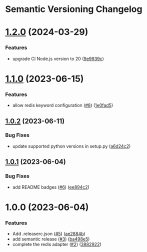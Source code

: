 # Semantic Versioning Changelog

# [1.2.0](https://github.com/officialpycasbin/redis-adapter/compare/v1.1.0...v1.2.0) (2024-03-29)


### Features

* upgrade CI Node.js version to 20 ([9e9939c](https://github.com/officialpycasbin/redis-adapter/commit/9e9939c98d907b586b30e31c2cc7f44c21d38930))

# [1.1.0](https://github.com/officialpycasbin/redis-adapter/compare/v1.0.2...v1.1.0) (2023-06-15)


### Features

* allow redis keyword configuration ([#8](https://github.com/officialpycasbin/redis-adapter/issues/8)) ([1e0fad5](https://github.com/officialpycasbin/redis-adapter/commit/1e0fad5ed09091ee903ac6b8066266bfc38cc792))

## [1.0.2](https://github.com/officialpycasbin/redis-adapter/compare/v1.0.1...v1.0.2) (2023-06-11)


### Bug Fixes

* update supported python versions in setup.py ([a6d24c2](https://github.com/officialpycasbin/redis-adapter/commit/a6d24c2eade97761c12cc85724db06d189f29a63))

## [1.0.1](https://github.com/officialpycasbin/redis-adapter/compare/v1.0.0...v1.0.1) (2023-06-04)


### Bug Fixes

* add README badges ([#6](https://github.com/officialpycasbin/redis-adapter/issues/6)) ([ee894c2](https://github.com/officialpycasbin/redis-adapter/commit/ee894c249acdb943588b0ead8fc4b0aaea3ad4ee))

# 1.0.0 (2023-06-04)


### Features

* Add .releaserc.json ([#5](https://github.com/officialpycasbin/redis-adapter/issues/5)) ([ae2884b](https://github.com/officialpycasbin/redis-adapter/commit/ae2884b97717e3f7121a3a01fc6780ad51f2b9f6))
* add semantic release ([#3](https://github.com/officialpycasbin/redis-adapter/issues/3)) ([ba498e5](https://github.com/officialpycasbin/redis-adapter/commit/ba498e5c520a79d44137ff4ecbbfe1d3ca880b7d))
* complete the redis adapter ([#2](https://github.com/officialpycasbin/redis-adapter/issues/2)) ([3882922](https://github.com/officialpycasbin/redis-adapter/commit/38829228a51b3e7e0e88b85e9a7a2a1c5cea3890))
